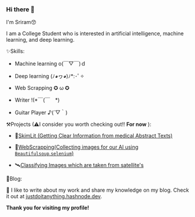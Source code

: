 ### Hi there 👋

<!--
**sriram403/sriram403** is a ✨ _special_ ✨ repository because its `README.md` (this file) appears on your GitHub profile.

Here are some ideas to get you started:

- 🔭 I’m currently working on ...
- 🌱 I’m currently learning ...
- 👯 I’m looking to collaborate on ...
- 🤔 I’m looking for help with ...
- 💬 Ask me about ...
- 📫 How to reach me: ...
- 😄 Pronouns: ...
- ⚡ Fun fact: ...
-->

I'm Sriram😙

I am a College Student who is interested in artificial intelligence, machine learning, and deep learning.

✨Skills:

* Machine learning o(￣▽￣)ｄ

* Deep learning (ﾉ◕ヮ◕)ﾉ*:･ﾟ✧

* Web Scrapping ✪ ω ✪

* Writer !(*￣(￣　*)

* Guitar Player ♪(´▽｀)

⚒Projects (⚠I consider you worth checking out!! **For now** ):

  * 🐣[SkimLit (Getting Clear Information from medical Abstract Texts)](https://github.com/sriram403/SkimLit_Project)

  * 🤖[WebScrapping(Collecting images for our AI using `Beautifulsoup`,`selenium`)](https://github.com/sriram403/ImageCollecter)

  * 🛰[Classifying Images which are taken from satellite's](https://github.com/sriram403/MachineLearningBlogs/blob/main/ImageClassificationRealWorld_Satellite.ipynb)

🔏Blog:

  📝 I like to write about my work and share my knowledge on my blog. Check it out at [justdoitanything.hashnode.dev](https://justdoitanything.hashnode.dev).

**Thank you for visiting my profile!**
